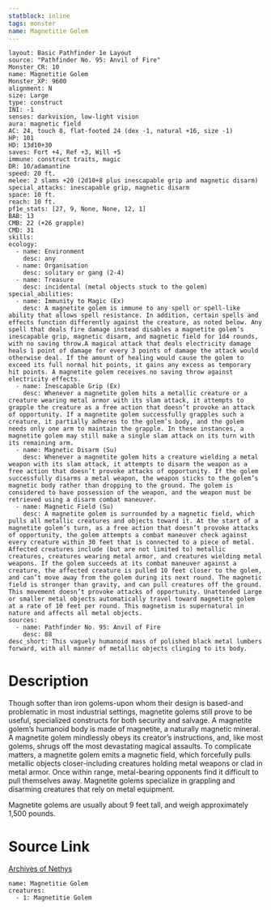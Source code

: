 ```yaml
---
statblock: inline
tags: monster
name: Magnetitie Golem
---
```

```statblock
layout: Basic Pathfinder 1e Layout
source: "Pathfinder No. 95: Anvil of Fire"
Monster_CR: 10
name: Magnetitie Golem
Monster_XP: 9600
alignment: N
size: Large
type: construct
INI: -1
senses: darkvision, low-light vision
aura: magnetic field
AC: 24, touch 8, flat-footed 24 (dex -1, natural +16, size -1)
HP: 101
HD: 13d10+30
saves: Fort +4, Ref +3, Will +5
immune: construct traits, magic
DR: 10/adamantine
speed: 20 ft.
melee: 2 slams +20 (2d10+8 plus inescapable grip and magnetic disarm)
special_attacks: inescapable grip, magnetic disarm
space: 10 ft.
reach: 10 ft.
pf1e_stats: [27, 9, None, None, 12, 1]
BAB: 13
CMB: 22 (+26 grapple)
CMD: 31
skills: 
ecology:
  - name: Environment
    desc: any
  - name: Organisation
    desc: solitary or gang (2-4)
  - name: Treasure
    desc: incidental (metal objects stuck to the golem)
special_abilities:
  - name: Immunity to Magic (Ex)
    desc: A magnetite golem is immune to any spell or spell-like ability that allows spell resistance. In addition, certain spells and effects function differently against the creature, as noted below. Any spell that deals fire damage instead disables a magnetite golem’s inescapable grip, magnetic disarm, and magnetic field for 1d4 rounds, with no saving throw.A magical attack that deals electricity damage heals 1 point of damage for every 3 points of damage the attack would otherwise deal. If the amount of healing would cause the golem to exceed its full normal hit points, it gains any excess as temporary hit points. A magnetite golem receives no saving throw against electricity effects.
  - name: Inescapable Grip (Ex)
    desc: Whenever a magnetite golem hits a metallic creature or a creature wearing metal armor with its slam attack, it attempts to grapple the creature as a free action that doesn’t provoke an attack of opportunity. If a magnetite golem successfully grapples such a creature, it partially adheres to the golem’s body, and the golem needs only one arm to maintain the grapple. In these instances, a magnetite golem may still make a single slam attack on its turn with its remaining arm.
  - name: Magnetic Disarm (Su)
    desc: Whenever a magnetite golem hits a creature wielding a metal weapon with its slam attack, it attempts to disarm the weapon as a free action that doesn’t provoke attacks of opportunity. If the golem successfully disarms a metal weapon, the weapon sticks to the golem’s magnetic body rather than dropping to the ground. The golem is considered to have possession of the weapon, and the weapon must be retrieved using a disarm combat maneuver.
  - name: Magnetic Field (Su)
    desc: A magnetite golem is surrounded by a magnetic field, which pulls all metallic creatures and objects toward it. At the start of a magnetite golem’s turn, as a free action that doesn’t provoke attacks of opportunity, the golem attempts a combat maneuver check against every creature within 30 feet that is connected to a piece of metal. Affected creatures include (but are not limited to) metallic creatures, creatures wearing metal armor, and creatures wielding metal weapons. If the golem succeeds at its combat maneuver against a creature, the affected creature is pulled 10 feet closer to the golem, and can’t move away from the golem during its next round. The magnetic field is stronger than gravity, and can pull creatures off the ground. This movement doesn’t provoke attacks of opportunity. Unattended Large or smaller metal objects automatically travel toward magnetite golem at a rate of 10 feet per round. This magnetism is supernatural in nature and affects all metal objects.
sources:
  - name: Pathfinder No. 95: Anvil of Fire
    desc: 88
desc_short: This vaguely humanoid mass of polished black metal lumbers forward, with all manner of metallic objects clinging to its body.
```
# Description
Though softer than iron golems-upon whom their design is based-and problematic in most industrial settings, magnetite golems still prove to be useful, specialized constructs for both security and salvage. A magnetite golem’s humanoid body is made of magnetite, a naturally magnetic mineral. A magnetite golem mindlessly obeys its creator’s instructions, and, like most golems, shrugs off the most devastating magical assaults. To complicate matters, a magnetite golem emits a magnetic field, which forcefully pulls metallic objects closer-including creatures holding metal weapons or clad in metal armor. Once within range, metal-bearing opponents find it difficult to pull themselves away. Magnetite golems specialize in grappling and disarming creatures that rely on metal equipment.

Magnetite golems are usually about 9 feet tall, and weigh approximately 1,500 pounds.
# Source Link
[Archives of Nethys](https://aonprd.com/MonsterDisplay.aspx?ItemName=Magnetitie%20Golem)
```encounter-table
name: Magnetitie Golem
creatures:
  - 1: Magnetitie Golem
```
